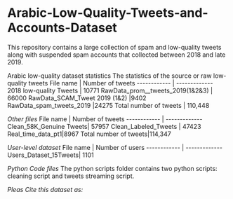 # Arabic-Low-Quality-Tweets-and-Accounts-Dataset
This repository contains a large collection of spam and low-quality tweets along with suspended spam accounts that collected between 2018 and late 2019.

Arabic low-quality dataset statistics
The statistics of the source or raw low-quality tweets
File name | Number of tweets
------------ | -------------
2018 low-quality Tweets | 10771
RawData_prom__tweets_2019(1&2&3) | 66000
RawData_SCAM_Tweet 2019 (1&2) |9402
RawData_spam_tweets_2019 |24275
Total number of tweets | 110,448

*Other files*
File name | Number of tweets
------------ | -------------
Clean_58K_Genuine Tweets| 57957
Clean_Labeled_Tweets | 47423
Real_time_data_pt1|8967
Total number of tweets|114,347

*User-level dataset*
File name | Number of users
------------ | -------------
Users_Dataset_15Tweets| 1101

*Python Code files*
The python scripts folder contains two python scripts: cleaning script and tweets streaming script.

*Pleas Cite this dataset as:*
